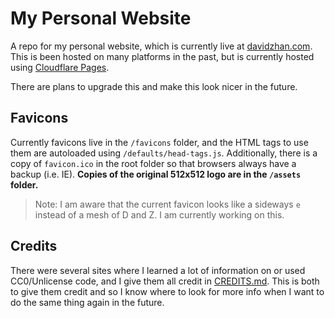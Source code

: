 # My Personal Website

A repo for my personal website, which is currently live at [davidzhan.com](https://davidzhan.com). This is been hosted on many platforms in the past, but is currently hosted using [Cloudflare Pages](https://pages.cloudflare.com/).

There are plans to upgrade this and make this look nicer in the future.

## Favicons

Currently favicons live in the `/favicons` folder, and the HTML tags to use them are autoloaded using `/defaults/head-tags.js`. Additionally, there is a copy of `favicon.ico` in the root folder so that browsers always have a backup (i.e. IE). **Copies of the original 512x512 logo are in the `/assets` folder.**

> Note: I am aware that the current favicon looks like a sideways `e` instead of a mesh of D and Z. I am currently working on this.

## Credits

There were several sites where I learned a lot of information on or used CC0/Unlicense code, and I give them all credit in [CREDITS.md](/CREDITS.md). This is both to give them credit and so I know where to look for more info when I want to do the same thing again in the future.